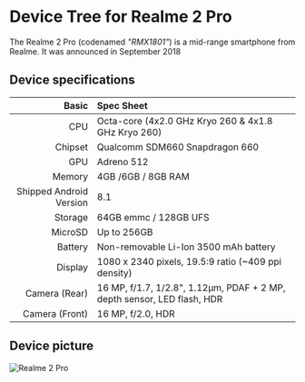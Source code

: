 Device Tree for Realme 2 Pro
===========================================

The Realme 2 Pro (codenamed _"RMX1801"_) is a mid-range smartphone from Realme.
It was announced in September 2018

## Device specifications

Basic   | Spec Sheet
-------:|:-------------------------
CPU     | Octa-core (4x2.0 GHz Kryo 260 & 4x1.8 GHz Kryo 260)
Chipset | Qualcomm SDM660 Snapdragon 660
GPU     | Adreno 512
Memory  | 4GB /6GB / 8GB RAM
Shipped Android Version | 8.1
Storage | 64GB emmc / 128GB UFS
MicroSD | Up to 256GB
Battery | Non-removable Li-Ion 3500 mAh battery
Display | 1080 x 2340 pixels, 19.5:9 ratio (~409 ppi density)
Camera (Rear)  | 16 MP, f/1.7, 1/2.8", 1.12µm, PDAF + 2 MP, depth sensor, LED flash, HDR
Camera (Front)  | 16 MP, f/2.0, HDR

## Device picture

![Realme 2 Pro](https://static.realme.net/page/realme2pro/images/sec-banner-phone-02c8a9576e.png "Realme 2 Pro")
